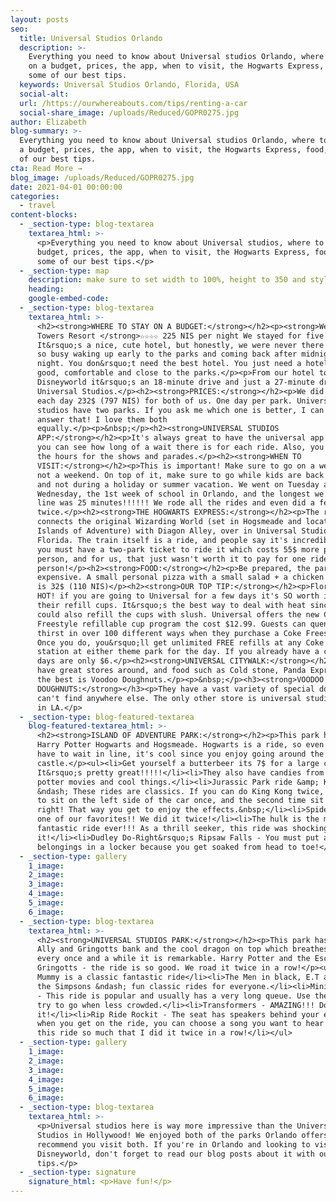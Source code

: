 ```yaml
---
layout: posts
seo:
  title: Universal Studios Orlando
  description: >-
    Everything you need to know about Universal studios Orlando, where to stay
    on a budget, prices, the app, when to visit, the Hogwarts Express, food, and
    some of our best tips.
  keywords: Universal Studios Orlando, Florida, USA
  social-alt:
  url: /https://ourwhereabouts.com/tips/renting-a-car
  social-share_image: /uploads/Reduced/GOPR0275.jpg
author: Elizabeth
blog-summary: >-
  Everything you need to know about Universal studios Orlando, where to stay on
  a budget, prices, the app, when to visit, the Hogwarts Express, food, and some
  of our best tips.
cta: Read More →
blog_image: /uploads/Reduced/GOPR0275.jpg
date: 2021-04-01 00:00:00
categories:
  - travel
content-blocks:
  - _section-type: blog-textarea
    textarea_html: >-
      <p>Everything you need to know about Universal studios, where to stay on a
      budget, prices, the app, when to visit, the Hogwarts Express, food, and
      some of our best tips.</p>
  - _section-type: map
    description: make sure to set width to 100%, height to 350 and style to border 2
    heading:
    google-embed-code:
  - _section-type: blog-textarea
    textarea_html: >-
      <h2><strong>WHERE TO STAY ON A BUDGET:</strong></h2><p><strong>Westgate
      Towers Resort </strong>☆☆☆☆ 225 NIS per night We stayed for five nights.
      It&rsquo;s a nice, cute hotel, but honestly, we were never there! We were
      so busy waking up early to the parks and coming back after midnight every
      night. You don&rsquo;t need the best hotel. You just need a hotel that is
      good, comfortable and close to the parks.</p><p>From our hotel to
      Disneyworld it&rsquo;s an 18-minute drive and just a 27-minute drive to
      Universal Studios.</p><h2><strong>PRICES:</strong></h2><p>We did 2 days
      each day 232$ (797 NIS) for both of us. One day per park. Universal
      studios have two parks. If you ask me which one is better, I can not
      answer that! I love them both
      equally.</p><p>&nbsp;</p><h2><strong>UNIVERSAL STUDIOS
      APP:</strong></h2><p>It's always great to have the universal app that way
      you can see how long of a wait there is for each ride. Also, you can see
      the hours for the shows and parades.</p><h2><strong>WHEN TO
      VISIT:</strong></h2><p>This is important! Make sure to go on a weekday and
      not a weekend. On top of it, make sure to go while kids are back in school
      and not during a holiday or summer vacation. We went on Tuesday and
      Wednesday, the 1st week of school in Orlando, and the longest we waited in
      line was 25 minutes!!!!!! We rode all the rides and even did a few
      twice.</p><h2><strong>THE HOGWARTS EXPRESS:</strong></h2><p>The ride
      connects the original Wizarding World (set in Hogsmeade and located in
      Islands of Adventure) with Diagon Alley, over in Universal Studios
      Florida. The train itself is a ride, and people say it's incredible, but
      you must have a two-park ticket to ride it which costs 55$ more per
      person, and for us, that just wasn't worth it to pay for one ride 55$ per
      person!</p><h2><strong>FOOD:</strong></h2><p>Be prepared, the park is
      expensive. A small personal pizza with a small salad + a chicken sandwich
      is 32$ (110 NIS)</p><h2><strong>OUR TOP TIP:</strong></h2><p>Florida is
      HOT! if you are going to Universal for a few days it's SO worth it to get
      their refill cups. It&rsquo;s the best way to deal with heat since you
      could also refill the cups with slush. Universal offers the new Coke
      Freestyle refillable cup program the cost $12.99. Guests can quench their
      thirst in over 100 different ways when they purchase a Coke Freestyle cup.
      Once you do, you&rsquo;ll get unlimited FREE refills at any Coke Freestyle
      station at either theme park for the day. If you already have a cup, extra
      days are only $6.</p><h2><strong>UNIVERSAL CITYWALK:</strong></h2><p>They
      have great stores around, and food such as Cold stone, Panda Express and
      the best is Voodoo Doughnuts.</p><p>&nbsp;</p><h3><strong>VOODOO
      DOUGHNUTS:</strong></h3><p>They have a vast variety of special donuts you
      can't find anywhere else. The only other store is universal studios walk
      in LA.</p>
  - _section-type: blog-featured-textarea
    blog-featured-textarea_html: >-
      <h2><strong>ISLAND OF ADVENTURE PARK:</strong></h2><p>This park has the
      Harry Potter Hogwarts and Hogsmeade. Hogwarts is a ride, so even if you
      have to wait in line, it's cool since you enjoy going around the
      castle.</p><ul><li>Get yourself a butterbeer its 7$ for a large cup.
      It&rsquo;s pretty great!!!!!</li><li>They also have candies from the harry
      potter movies and cool things.</li><li>Jurassic Park ride &amp; King Kong
      &ndash; These rides are classics. If you can do King Kong twice, make sure
      to sit on the left side of the car once, and the second time sit on the
      right! That way you get to enjoy the effects.&nbsp;</li><li>Spiderman was
      one of our favorites!! We did it twice!</li><li>The hulk is the most
      fantastic ride ever!!! As a thrill seeker, this ride was shocking! Loved
      it!</li><li>Dudley Do-Right&rsquo;s Ripsaw Falls - You must put all your
      belongings in a locker because you get soaked from head to toe!</li></ul>
  - _section-type: gallery
    1_image:
    2_image:
    3_image:
    4_image:
    5_image:
    6_image:
  - _section-type: blog-textarea
    textarea_html: >-
      <h2><strong>UNIVERSAL STUDIOS PARK:</strong></h2><p>This park has Diegon
      Ally and Gringotts bank and the cool dragon on top which breathes fire
      every once and a while it is remarkable. Harry Potter and the Escape from
      Gringotts - the ride is so good. We road it twice in a row!</p><ul><li>The
      Mummy is a classic fantastic ride</li><li>The Men in black, E.T adventure,
      the Simpsons &ndash; fun classic rides for everyone.</li><li>Minions ride
      - This ride is popular and usually has a very long queue. Use the app and
      try to go when less crowded.</li><li>Transformers - AMAZING!!! Don't miss
      it!</li><li>Rip Ride Rockit - The seat has speakers behind your ears, and
      when you get on the ride, you can choose a song you want to hear! I LOVED
      this ride so much that I did it twice in a row!</li></ul>
  - _section-type: gallery
    1_image:
    2_image:
    3_image:
    4_image:
    5_image:
    6_image:
  - _section-type: blog-textarea
    textarea_html: >-
      <p>Universal studios here is way more impressive than the Universal
      Studios in Hollywood! We enjoyed both of the parks Orlando offers and
      recommend you visit both. If you're in Orlando and looking to visit
      Disneyworld, don't forget to read our blog posts about it with our best
      tips.</p>
  - _section-type: signature
    signature_html: <p>Have fun!</p>
---
```

